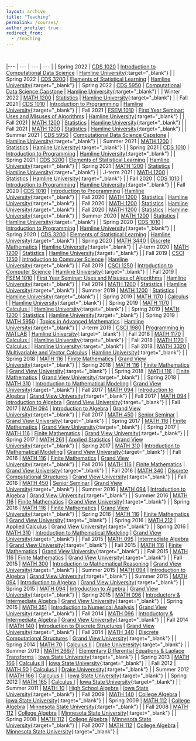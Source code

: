 ```yaml
---
layout: archive
title: "Teaching"
permalink: /courses/
author_profile: true
redirect_from:
  - /teaching
---
```



<br>


 |--- | --- | --- | --- | 
 | Spring 2022 | [CDS 1020](https://cerickson30.github.io/courses/CDS_1020-class-27) | [Introduction to Computational Data Science](https://cerickson30.github.io/courses/CDS_1020-class-27) | [Hamline University](https://www.hamline.edu){:target="_blank"} | 
 | Spring 2022 | [CDS 3200](https://cerickson30.github.io/courses/CDS_3200-class-24) | [Elements of Statistical Learning](https://cerickson30.github.io/courses/CDS_3200-class-24) | [Hamline University](https://www.hamline.edu){:target="_blank"} | 
 | Spring 2022 | [CDS 5950](https://cerickson30.github.io/courses/CDS_5950-class-26) | [Computational Data Science Capstone](https://cerickson30.github.io/courses/CDS_5950-class-26) | [Hamline University](https://www.hamline.edu){:target="_blank"} | 
 | Winter 2022 | [MATH 1200](https://cerickson30.github.io/courses/MATH_1200-class-20) | [Statistics](https://cerickson30.github.io/courses/MATH_1200-class-20) | [Hamline University](https://www.hamline.edu){:target="_blank"} | 
 | Fall 2021 | [CDS 1010](https://cerickson30.github.io/courses/CDS_1010-class-22) | [Introduction to Programming](https://cerickson30.github.io/courses/CDS_1010-class-22) | [Hamline University](https://www.hamline.edu){:target="_blank"} | 
 | Fall 2021 | [FSEM 1010](https://cerickson30.github.io/courses/FSEM_1010-class-23) | [First Year Seminar: Uses and Misuses of Algorithms](https://cerickson30.github.io/courses/FSEM_1010-class-23) | [Hamline University](https://www.hamline.edu){:target="_blank"} | 
 | Fall 2021 | [MATH 1200](https://cerickson30.github.io/courses/MATH_1200-class-20) | [Statistics](https://cerickson30.github.io/courses/MATH_1200-class-20) | [Hamline University](https://www.hamline.edu){:target="_blank"} | 
 | Fall 2021 | [MATH 1200](https://cerickson30.github.io/courses/MATH_1200-class-20) | [Statistics](https://cerickson30.github.io/courses/MATH_1200-class-20) | [Hamline University](https://www.hamline.edu){:target="_blank"} | 
 | Summer 2021 | [CDS 5950](https://cerickson30.github.io/courses/CDS_5950-class-26) | [Computational Data Science Capstone](https://cerickson30.github.io/courses/CDS_5950-class-26) | [Hamline University](https://www.hamline.edu){:target="_blank"} | 
 | Summer 2021 | [MATH 1200](https://cerickson30.github.io/courses/MATH_1200-class-20) | [Statistics](https://cerickson30.github.io/courses/MATH_1200-class-20) | [Hamline University](https://www.hamline.edu){:target="_blank"} | 
 | Spring 2021 | [CDS 1010](https://cerickson30.github.io/courses/CDS_1010-class-22) | [Introduction to Programming](https://cerickson30.github.io/courses/CDS_1010-class-22) | [Hamline University](https://www.hamline.edu){:target="_blank"} | 
 | Spring 2021 | [CDS 3200](https://cerickson30.github.io/courses/CDS_3200-class-24) | [Elements of Statistical Learning](https://cerickson30.github.io/courses/CDS_3200-class-24) | [Hamline University](https://www.hamline.edu){:target="_blank"} | 
 | Spring 2021 | [MATH 1200](https://cerickson30.github.io/courses/MATH_1200-class-20) | [Statistics](https://cerickson30.github.io/courses/MATH_1200-class-20) | [Hamline University](https://www.hamline.edu){:target="_blank"} | 
 | J-term 2021 | [MATH 1200](https://cerickson30.github.io/courses/MATH_1200-class-20) | [Statistics](https://cerickson30.github.io/courses/MATH_1200-class-20) | [Hamline University](https://www.hamline.edu){:target="_blank"} | 
 | Fall 2020 | [CDS 1010](https://cerickson30.github.io/courses/CDS_1010-class-22) | [Introduction to Programming](https://cerickson30.github.io/courses/CDS_1010-class-22) | [Hamline University](https://www.hamline.edu){:target="_blank"} | 
 | Fall 2020 | [CDS 1010](https://cerickson30.github.io/courses/CDS_1010-class-22) | [Introduction to Programming](https://cerickson30.github.io/courses/CDS_1010-class-22) | [Hamline University](https://www.hamline.edu){:target="_blank"} | 
 | Fall 2020 | [MATH 1200](https://cerickson30.github.io/courses/MATH_1200-class-20) | [Statistics](https://cerickson30.github.io/courses/MATH_1200-class-20) | [Hamline University](https://www.hamline.edu){:target="_blank"} | 
 | Fall 2020 | [MATH 1200](https://cerickson30.github.io/courses/MATH_1200-class-20) | [Statistics](https://cerickson30.github.io/courses/MATH_1200-class-20) | [Hamline University](https://www.hamline.edu){:target="_blank"} | 
 | Fall 2020 | [MATH 1200](https://cerickson30.github.io/courses/MATH_1200-class-20) | [Statistics](https://cerickson30.github.io/courses/MATH_1200-class-20) | [Hamline University](https://www.hamline.edu){:target="_blank"} | 
 | Summer 2020 | [MATH 1200](https://cerickson30.github.io/courses/MATH_1200-class-20) | [Statistics](https://cerickson30.github.io/courses/MATH_1200-class-20) | [Hamline University](https://www.hamline.edu){:target="_blank"} | 
 | Spring 2020 | [CDS 1010](https://cerickson30.github.io/courses/CDS_1010-class-22) | [Introduction to Programming](https://cerickson30.github.io/courses/CDS_1010-class-22) | [Hamline University](https://www.hamline.edu){:target="_blank"} | 
 | Spring 2020 | [CDS 3200](https://cerickson30.github.io/courses/CDS_3200-class-24) | [Elements of Statistical Learning](https://cerickson30.github.io/courses/CDS_3200-class-24) | [Hamline University](https://www.hamline.edu){:target="_blank"} | 
 | Spring 2020 | [MATH 3440](https://cerickson30.github.io/courses/MATH_3440-class-25) | [Discrete Mathematics](https://cerickson30.github.io/courses/MATH_3440-class-25) | [Hamline University](https://www.hamline.edu){:target="_blank"} | 
 | J-term 2020 | [MATH 1200](https://cerickson30.github.io/courses/MATH_1200-class-20) | [Statistics](https://cerickson30.github.io/courses/MATH_1200-class-20) | [Hamline University](https://www.hamline.edu){:target="_blank"} | 
 | Fall 2019 | [CSCI 1250](https://cerickson30.github.io/courses/CSCI_1250-class-22) | [Introduction to Computer Science](https://cerickson30.github.io/courses/CSCI_1250-class-22) | [Hamline University](https://www.hamline.edu){:target="_blank"} | 
 | Fall 2019 | [CSCI 1250](https://cerickson30.github.io/courses/CSCI_1250-class-22) | [Introduction to Computer Science](https://cerickson30.github.io/courses/CSCI_1250-class-22) | [Hamline University](https://www.hamline.edu){:target="_blank"} | 
 | Fall 2019 | [FSEM 1010](https://cerickson30.github.io/courses/FSEM_1010-class-23) | [First Year Seminar: Uses and Misuses of Algorithms](https://cerickson30.github.io/courses/FSEM_1010-class-23) | [Hamline University](https://www.hamline.edu){:target="_blank"} | 
 | Fall 2019 | [MATH 1200](https://cerickson30.github.io/courses/MATH_1200-class-20) | [Statistics](https://cerickson30.github.io/courses/MATH_1200-class-20) | [Hamline University](https://www.hamline.edu){:target="_blank"} | 
 | Summer 2019 | [MATH 1200](https://cerickson30.github.io/courses/MATH_1200-class-20) | [Statistics](https://cerickson30.github.io/courses/MATH_1200-class-20) | [Hamline University](https://www.hamline.edu){:target="_blank"} | 
 | Spring 2019 | [MATH 1170](https://cerickson30.github.io/courses/MATH_1170-class-3) | [Calculus I](https://cerickson30.github.io/courses/MATH_1170-class-3) | [Hamline University](https://www.hamline.edu){:target="_blank"} | 
 | Spring 2019 | [MATH 1170](https://cerickson30.github.io/courses/MATH_1170-class-3) | [Calculus I](https://cerickson30.github.io/courses/MATH_1170-class-3) | [Hamline University](https://www.hamline.edu){:target="_blank"} | 
 | Spring 2019 | [MATH 1200](https://cerickson30.github.io/courses/MATH_1200-class-20) | [Statistics](https://cerickson30.github.io/courses/MATH_1200-class-20) | [Hamline University](https://www.hamline.edu){:target="_blank"} | 
 | Spring 2019 | [MATH 5950](https://cerickson30.github.io/courses/MATH_5950-class-21) | [Topics in Advanced Mathematics](https://cerickson30.github.io/courses/MATH_5950-class-21) | [Hamline University](https://www.hamline.edu){:target="_blank"} | 
 | J-term 2019 | [CSCI 1980](https://cerickson30.github.io/courses/CSCI_1980-class-19) | [Programming in MATLAB](https://cerickson30.github.io/courses/CSCI_1980-class-19) | [Hamline University](https://www.hamline.edu){:target="_blank"} | 
 | Fall 2018 | [MATH 1170](https://cerickson30.github.io/courses/MATH_1170-class-3) | [Calculus I](https://cerickson30.github.io/courses/MATH_1170-class-3) | [Hamline University](https://www.hamline.edu){:target="_blank"} | 
 | Fall 2018 | [MATH 1170](https://cerickson30.github.io/courses/MATH_1170-class-3) | [Calculus I](https://cerickson30.github.io/courses/MATH_1170-class-3) | [Hamline University](https://www.hamline.edu){:target="_blank"} | 
 | Fall 2018 | [MATH 3320](https://cerickson30.github.io/courses/MATH_3320-class-18) | [Multivariable and Vector Calculus](https://cerickson30.github.io/courses/MATH_3320-class-18) | [Hamline University](https://www.hamline.edu){:target="_blank"} | 
 | Spring 2018 | [MATH 116](https://cerickson30.github.io/courses/MATH_116-class-12) | [Finite Mathematics](https://cerickson30.github.io/courses/MATH_116-class-12) | [Grand View University](https://www.grandview.edu){:target="_blank"} | 
 | Spring 2018 | [MATH 116](https://cerickson30.github.io/courses/MATH_116-class-12) | [Finite Mathematics](https://cerickson30.github.io/courses/MATH_116-class-12) | [Grand View University](https://www.grandview.edu){:target="_blank"} | 
 | Spring 2018 | [MATH 116](https://cerickson30.github.io/courses/MATH_116-class-12) | [Finite Mathematics](https://cerickson30.github.io/courses/MATH_116-class-12) | [Grand View University](https://www.grandview.edu){:target="_blank"} | 
 | Spring 2018 | [MATH 310](https://cerickson30.github.io/courses/MATH_310-class-15) | [Introduction to Mathematical Modeling](https://cerickson30.github.io/courses/MATH_310-class-15) | [Grand View University](https://www.grandview.edu){:target="_blank"} | 
 | Fall 2017 | [MATH 094](https://cerickson30.github.io/courses/MATH_094-class-9) | [Introduction to Algebra](https://cerickson30.github.io/courses/MATH_094-class-9) | [Grand View University](https://www.grandview.edu){:target="_blank"} | 
 | Fall 2017 | [MATH 094](https://cerickson30.github.io/courses/MATH_094-class-9) | [Introduction to Algebra](https://cerickson30.github.io/courses/MATH_094-class-9) | [Grand View University](https://www.grandview.edu){:target="_blank"} | 
 | Fall 2017 | [MATH 094](https://cerickson30.github.io/courses/MATH_094-class-9) | [Introduction to Algebra](https://cerickson30.github.io/courses/MATH_094-class-9) | [Grand View University](https://www.grandview.edu){:target="_blank"} | 
 | Fall 2017 | [MATH 450](https://cerickson30.github.io/courses/MATH_450-class-16) | [Senior Seminar](https://cerickson30.github.io/courses/MATH_450-class-16) | [Grand View University](https://www.grandview.edu){:target="_blank"} | 
 | Spring 2017 | [MATH 116](https://cerickson30.github.io/courses/MATH_116-class-12) | [Finite Mathematics](https://cerickson30.github.io/courses/MATH_116-class-12) | [Grand View University](https://www.grandview.edu){:target="_blank"} | 
 | Spring 2017 | [MATH 116](https://cerickson30.github.io/courses/MATH_116-class-12) | [Finite Mathematics](https://cerickson30.github.io/courses/MATH_116-class-12) | [Grand View University](https://www.grandview.edu){:target="_blank"} | 
 | Spring 2017 | [MATH 261](https://cerickson30.github.io/courses/MATH_261-class-17) | [Applied Statistics](https://cerickson30.github.io/courses/MATH_261-class-17) | [Grand View University](https://www.grandview.edu){:target="_blank"} | 
 | Spring 2017 | [MATH 310](https://cerickson30.github.io/courses/MATH_310-class-15) | [Introduction to Mathematical Modeling](https://cerickson30.github.io/courses/MATH_310-class-15) | [Grand View University](https://www.grandview.edu){:target="_blank"} | 
 | Fall 2016 | [MATH 116](https://cerickson30.github.io/courses/MATH_116-class-12) | [Finite Mathematics](https://cerickson30.github.io/courses/MATH_116-class-12) | [Grand View University](https://www.grandview.edu){:target="_blank"} | 
 | Fall 2016 | [MATH 116](https://cerickson30.github.io/courses/MATH_116-class-12) | [Finite Mathematics](https://cerickson30.github.io/courses/MATH_116-class-12) | [Grand View University](https://www.grandview.edu){:target="_blank"} | 
 | Fall 2016 | [MATH 340](https://cerickson30.github.io/courses/MATH_340-class-8) | [Discrete Computational Structures](https://cerickson30.github.io/courses/MATH_340-class-8) | [Grand View University](https://www.grandview.edu){:target="_blank"} | 
 | Fall 2016 | [MATH 450](https://cerickson30.github.io/courses/MATH_450-class-16) | [Senior Seminar](https://cerickson30.github.io/courses/MATH_450-class-16) | [Grand View University](https://www.grandview.edu){:target="_blank"} | 
 | Summer 2016 | [MATH 094](https://cerickson30.github.io/courses/MATH_094-class-9) | [Introduction to Algebra](https://cerickson30.github.io/courses/MATH_094-class-9) | [Grand View University](https://www.grandview.edu){:target="_blank"} | 
 | Summer 2016 | [MATH 116](https://cerickson30.github.io/courses/MATH_116-class-12) | [Finite Mathematics](https://cerickson30.github.io/courses/MATH_116-class-12) | [Grand View University](https://www.grandview.edu){:target="_blank"} | 
 | Spring 2016 | [MATH 116](https://cerickson30.github.io/courses/MATH_116-class-12) | [Finite Mathematics](https://cerickson30.github.io/courses/MATH_116-class-12) | [Grand View University](https://www.grandview.edu){:target="_blank"} | 
 | Spring 2016 | [MATH 116](https://cerickson30.github.io/courses/MATH_116-class-12) | [Finite Mathematics](https://cerickson30.github.io/courses/MATH_116-class-12) | [Grand View University](https://www.grandview.edu){:target="_blank"} | 
 | Spring 2016 | [MATH 212](https://cerickson30.github.io/courses/MATH_212-class-14) | [Applied Calculus](https://cerickson30.github.io/courses/MATH_212-class-14) | [Grand View University](https://www.grandview.edu){:target="_blank"} | 
 | Spring 2016 | [MATH 310](https://cerickson30.github.io/courses/MATH_310-class-15) | [Introduction to Mathematical Modeling](https://cerickson30.github.io/courses/MATH_310-class-15) | [Grand View University](https://www.grandview.edu){:target="_blank"} | 
 | Fall 2015 | [MATH 095](https://cerickson30.github.io/courses/MATH_095-class-11) | [Intermediate Algebra](https://cerickson30.github.io/courses/MATH_095-class-11) | [Grand View University](https://www.grandview.edu){:target="_blank"} | 
 | Fall 2015 | [MATH 116](https://cerickson30.github.io/courses/MATH_116-class-12) | [Finite Mathematics](https://cerickson30.github.io/courses/MATH_116-class-12) | [Grand View University](https://www.grandview.edu){:target="_blank"} | 
 | Fall 2015 | [MATH 116](https://cerickson30.github.io/courses/MATH_116-class-12) | [Finite Mathematics](https://cerickson30.github.io/courses/MATH_116-class-12) | [Grand View University](https://www.grandview.edu){:target="_blank"} | 
 | Fall 2015 | [MATH 300](https://cerickson30.github.io/courses/MATH_300-class-13) | [Introduction to Mathematical Reasoning](https://cerickson30.github.io/courses/MATH_300-class-13) | [Grand View University](https://www.grandview.edu){:target="_blank"} | 
 | Summer 2015 | [MATH 094](https://cerickson30.github.io/courses/MATH_094-class-9) | [Introduction to Algebra](https://cerickson30.github.io/courses/MATH_094-class-9) | [Grand View University](https://www.grandview.edu){:target="_blank"} | 
 | Summer 2015 | [MATH 094](https://cerickson30.github.io/courses/MATH_094-class-9) | [Introduction to Algebra](https://cerickson30.github.io/courses/MATH_094-class-9) | [Grand View University](https://www.grandview.edu){:target="_blank"} | 
 | Spring 2015 | [MATH 094](https://cerickson30.github.io/courses/MATH_094-class-9) | [Introduction to Algebra](https://cerickson30.github.io/courses/MATH_094-class-9) | [Grand View University](https://www.grandview.edu){:target="_blank"} | 
 | Spring 2015 | [MATH 096](https://cerickson30.github.io/courses/MATH_096-class-6) | [Introductory & Intermediate Algebra](https://cerickson30.github.io/courses/MATH_096-class-6) | [Grand View University](https://www.grandview.edu){:target="_blank"} | 
 | Spring 2015 | [MATH 351](https://cerickson30.github.io/courses/MATH_351-class-10) | [Introduction to Numerical Analysis](https://cerickson30.github.io/courses/MATH_351-class-10) | [Grand View University](https://www.grandview.edu){:target="_blank"} | 
 | Fall 2014 | [MATH 096](https://cerickson30.github.io/courses/MATH_096-class-6) | [Introductory & Intermediate Algebra](https://cerickson30.github.io/courses/MATH_096-class-6) | [Grand View University](https://www.grandview.edu){:target="_blank"} | 
 | Fall 2014 | [MATH 140](https://cerickson30.github.io/courses/MATH_140-class-7) | [Introduction to Discrete Structures](https://cerickson30.github.io/courses/MATH_140-class-7) | [Grand View University](https://www.grandview.edu){:target="_blank"} | 
 | Fall 2014 | [MATH 340](https://cerickson30.github.io/courses/MATH_340-class-8) | [Discrete Computational Structures](https://cerickson30.github.io/courses/MATH_340-class-8) | [Grand View University](https://www.grandview.edu){:target="_blank"} | 
 | Spring 2014 | [MATH 70](https://cerickson30.github.io/courses/MATH_70-class-4) | [Calculus II](https://cerickson30.github.io/courses/MATH_70-class-4) | [Drake Univeresity](https://www.drake.edu){:target="_blank"} | 
 | Summer 2013 | [MATH 266/7](https://cerickson30.github.io/courses/MATH_2667-class-5) | [Elementary Differential Equations & Laplace Transforms](https://cerickson30.github.io/courses/MATH_2667-class-5) | [Iowa State University](https://www.iastate.edu){:target="_blank"} | 
 | Spring 2013 | [MATH 166](https://cerickson30.github.io/courses/MATH_166-class-4) | [Calculus II](https://cerickson30.github.io/courses/MATH_166-class-4) | [Iowa State University](https://www.iastate.edu){:target="_blank"} | 
 | Fall 2012 | [MATH 50](https://cerickson30.github.io/courses/MATH_50-class-3) | [Calculus I](https://cerickson30.github.io/courses/MATH_50-class-3) | [Drake Univeresity](https://www.drake.edu){:target="_blank"} | 
 | Summer 2012 | [MATH 166](https://cerickson30.github.io/courses/MATH_166-class-4) | [Calculus II](https://cerickson30.github.io/courses/MATH_166-class-4) | [Iowa State University](https://www.iastate.edu){:target="_blank"} | 
 | Spring 2012 | [MATH 165](https://cerickson30.github.io/courses/MATH_165-class-3) | [Calculus I](https://cerickson30.github.io/courses/MATH_165-class-3) | [Iowa State University](https://www.iastate.edu){:target="_blank"} | 
 | Summer 2011 | [MATH 10](https://cerickson30.github.io/courses/MATH_10-class-2) | [High School Algebra](https://cerickson30.github.io/courses/MATH_10-class-2) | [Iowa State University](https://www.iastate.edu){:target="_blank"} | 
 | Fall 2009 | [MATH 140](https://cerickson30.github.io/courses/MATH_140-class-1) | [College Algebra](https://cerickson30.github.io/courses/MATH_140-class-1) | [Iowa State University](https://www.iastate.edu){:target="_blank"} | 
 | Spring 2009 | [MATH 112](https://cerickson30.github.io/courses/MATH_112-class-1) | [College Algebra](https://cerickson30.github.io/courses/MATH_112-class-1) | [Minnesota State University](https://www.mnsu.edu){:target="_blank"} | 
 | Fall 2008 | [MATH 112](https://cerickson30.github.io/courses/MATH_112-class-1) | [College Algebra](https://cerickson30.github.io/courses/MATH_112-class-1) | [Minnesota State University](https://www.mnsu.edu){:target="_blank"} | 
 | Spring 2008 | [MATH 112](https://cerickson30.github.io/courses/MATH_112-class-1) | [College Algebra](https://cerickson30.github.io/courses/MATH_112-class-1) | [Minnesota State University](https://www.mnsu.edu){:target="_blank"} | 
 | Fall 2007 | [MATH 112](https://cerickson30.github.io/courses/MATH_112-class-1) | [College Algebra](https://cerickson30.github.io/courses/MATH_112-class-1) | [Minnesota State University](https://www.mnsu.edu){:target="_blank"} | 
